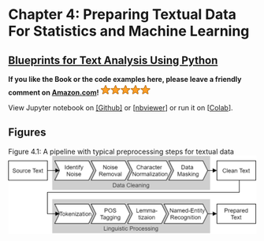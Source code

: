 # Chapter 4: Preparing Textual Data For Statistics and Machine Learning

## [Blueprints for Text Analysis Using Python](https://github.com/blueprints-for-text-analytics-python/blueprints-text)

**If you like the Book or the code examples here, please leave a friendly comment on
[Amazon.com](https://www.amazon.com/Blueprints-Text-Analytics-Using-Python/dp/149207408X)!**
<img src="../rating.png" width="100"/>

View Jupyter notebook on 
[[Github]](Data_Preparation.ipynb) or
[[nbviewer](https://nbviewer.ipython.org/github/blueprints-for-text-analytics-python/blueprints-text/blob/master/ch04/Data_Preparation.ipynb)] or run it on 
[[Colab](https://colab.research.google.com/github/blueprints-for-text-analytics-python/blueprints-text/blob/master/ch04/Data_Preparation.ipynb)].


## Figures

Figure 4.1: A pipeline with typical preprocessing steps for textual data
![](figures/Text_Preprocessing.png)


